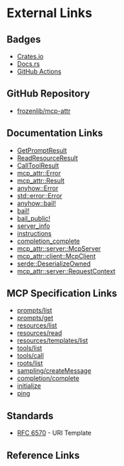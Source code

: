 # External Links

<!-- markdownlint-disable MD053 -->

## Badges

- [Crates.io](https://crates.io/crates/mcp-attr)
- [Docs.rs](https://docs.rs/mcp-attr/)
- [GitHub Actions](https://github.com/frozenlib/mcp-attr/actions)

## GitHub Repository

- [frozenlib/mcp-attr](https://github.com/frozenlib/mcp-attr)

## Documentation Links

- [GetPromptResult](https://docs.rs/mcp-attr/latest/mcp_attr/schema/struct.GetPromptResult.html)
- [ReadResourceResult](https://docs.rs/mcp-attr/latest/mcp_attr/schema/struct.ReadResourceResult.html)
- [CallToolResult](https://docs.rs/mcp-attr/latest/mcp_attr/schema/struct.CallToolResult.html)
- [mcp_attr::Error](https://docs.rs/mcp-attr/latest/mcp_attr/struct.Error.html)
- [mcp_attr::Result](https://docs.rs/mcp-attr/latest/mcp_attr/type.Result.html)
- [anyhow::Error](https://docs.rs/anyhow/latest/anyhow/struct.Error.html)
- [std::error::Error](https://doc.rust-lang.org/std/error/trait.Error.html)
- [anyhow::bail!](https://docs.rs/anyhow/latest/anyhow/macro.bail.html)
- [bail!](https://docs.rs/mcp-attr/latest/mcp_attr/macro.bail.html)
- [bail_public!](https://docs.rs/mcp-attr/latest/mcp_attr/macro.bail_public.html)
- [server_info](https://docs.rs/mcp-attr/latest/mcp_attr/server/trait.McpServer.html#method.server_info)
- [instructions](https://docs.rs/mcp-attr/latest/mcp_attr/server/trait.McpServer.html#method.instructions)
- [completion_complete](https://docs.rs/mcp-attr/latest/mcp_attr/server/trait.McpServer.html#method.completion_complete)
- [mcp_attr::server::McpServer](https://docs.rs/mcp-attr/latest/mcp_attr/server/trait.McpServer.html)
- [mcp_attr::client::McpClient](https://docs.rs/mcp-attr/latest/mcp_attr/client/struct.McpClient.html)
- [serde::DeserializeOwned](https://docs.rs/serde/latest/serde/de/trait.DeserializeOwned.html)
- [mcp_attr::server::RequestContext](https://docs.rs/mcp-attr/latest/mcp_attr/server/struct.RequestContext.html)

## MCP Specification Links

- [prompts/list](https://modelcontextprotocol.io/specification/2025-03-26/server/prompts/#listing-prompts)
- [prompts/get](https://modelcontextprotocol.io/specification/2025-03-26/server/prompts/#getting-a-prompt)
- [resources/list](https://modelcontextprotocol.io/specification/2025-03-26/server/resources/#listing-resources)
- [resources/read](https://modelcontextprotocol.io/specification/2025-03-26/server/resources/#reading-resources)
- [resources/templates/list](https://modelcontextprotocol.io/specification/2025-03-26/server/resources/#resource-templates)
- [tools/list](https://modelcontextprotocol.io/specification/2025-03-26/server/tools/#listing-tools)
- [tools/call](https://modelcontextprotocol.io/specification/2025-03-26/server/tools/#calling-tools)
- [roots/list](https://modelcontextprotocol.io/specification/2025-03-26/client/roots/#listing-roots)
- [sampling/createMessage](https://modelcontextprotocol.io/specification/2025-03-26/client/sampling/#creating-messages)
- [completion/complete](https://modelcontextprotocol.io/specification/2025-03-26/server/utilities/completion/#requesting-completions)
- [initialize](https://modelcontextprotocol.io/specification/2025-03-26/basic/lifecycle/#initialization)
- [ping](https://modelcontextprotocol.io/specification/2025-03-26/basic/utilities/ping/)

## Standards

- [RFC 6570](https://datatracker.ietf.org/doc/html/rfc6570) - URI Template

## Reference Links

[`prompts_list`]: crate::server::McpServer::prompts_list
[`prompts_get`]: crate::server::McpServer::prompts_get
[`resources_list`]: crate::server::McpServer::resources_list
[`resources_read`]: crate::server::McpServer::resources_read
[`resources_templates_list`]: crate::server::McpServer::resources_templates_list
[`tools_list`]: crate::server::McpServer::tools_list
[`tools_call`]: crate::server::McpServer::tools_call
[`FromStr`]: std::str::FromStr
[`JsonSchema`]: schemars::JsonSchema
[`UriTemplate`]: uri_template_ex::UriTemplate
[`Model Context Protocol`]: https://spec.modelcontextprotocol.io/
